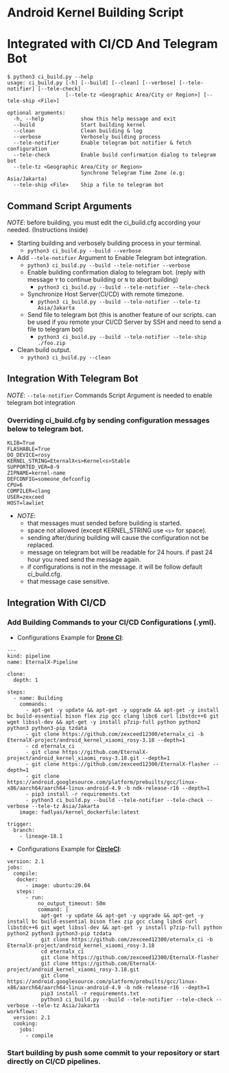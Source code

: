# Android Kernel Building Script 
# Integrated with CI/CD And Telegram Bot

```
$ python3 ci_build.py --help
usage: ci_build.py [-h] [--build] [--clean] [--verbose] [--tele-notifier] [--tele-check]
                   [--tele-tz <Geographic Area/City or Region>] [--tele-ship <File>]

optional arguments:
  -h, --help            show this help message and exit
  --build               Start building kernel
  --clean               Clean building & log
  --verbose             Verbosely building process
  --tele-notifier       Enable telegram bot notifier & fetch configuration
  --tele-check          Enable build confirmation dialog to telegram bot
  --tele-tz <Geographic Area/City or Region>
                        Synchrone Telegram Time Zone (e.g: Asia/Jakarta)
  --tele-ship <File>    Ship a file to telegram bot
```
## Command Script Arguments
*NOTE*: before building, you must edit the ci_build.cfg according your needed. (Instructions inside)
- Starting building and verbosely building process in your terminal.
  - ```python3 ci_build.py --build --verbose```
- Add ``--tele-notifier`` Argument to Enable Telegram bot integration.
  - ```python3 ci_build.py --build --tele-notifier --verbose```
  - Enable building confirmation dialog to telegram bot. (reply with message ``Y`` to continue building or ``N`` to abort building)
    - ```python3 ci_build.py --build --tele-notifier --tele-check```
  - Synchronize Host Server(CI/CD) with remote timezone.
    - ```python3 ci_build.py --build --tele-notifier --tele-tz Asia/Jakarta```
  - Send file to telegram bot (this is another feature of our scripts. can be used if you remote your CI/CD Server by SSH and need to send a file to telegram bot)
    - ```python3 ci_build.py --build --tele-notifier --tele-ship ./foo.zip```
- Clean build output.
  - ```python3 ci_build.py --clean```
## Integration With Telegram Bot
*NOTE*: ```--tele-notifier``` Commands Script Argument is needed to enable telegram bot integration 
### Overriding ci_build.cfg by sending configuration messages below to telegram bot. 
```
KLIB=True
FLASHABLE=True
DO_DEVICE=rosy
KERNEL_STRING=EternalX<s>Kernel<s>Stable
SUPPORTED_VER=8-9
ZIPNAME=kernel-name
DEFCONFIG=someone_defconfig
CPU=6
COMPILER=clang
USER=zexceed
HOST=lawliet
```
- *NOTE*:
  - that messages must sended before building is started.
  - space not allowed (except KERNEL_STRING use ```<s>``` for space).
  - sending after/during building will cause the configuration not be replaced.
  - message on telegram bot will be readable for 24 hours. if past 24 hour you need send the message again.
  - if configurations is not in the message. it will be follow default ci_build.cfg.
  - that message case sensitive.

## Integration With CI/CD
### Add Building Commands to your CI/CD Configurations (.yml). 
- Configurations Example for <b>[Drone CI](https://drone.io)</b>:
```
--- 
kind: pipeline
name: EternalX-Pipeline

clone:
  depth: 1

steps: 
  - name: Building
    commands:
      - apt-get -y update && apt-get -y upgrade && apt-get -y install bc build-essential bison flex zip gcc clang libc6 curl libstdc++6 git wget libssl-dev && apt-get -y install p7zip-full python python2 python3 python3-pip tzdata
      - git clone https://github.com/zexceed12300/eternalx_ci -b EternalX-project/android_kernel_xiaomi_rosy-3.18 --depth=1
      - cd eternalx_ci
      - git clone https://github.com/EternalX-project/android_kernel_xiaomi_rosy-3.18.git --depth=1
      - git clone https://github.com/zexceed12300/EternalX-flasher --depth=1
      - git clone https://android.googlesource.com/platform/prebuilts/gcc/linux-x86/aarch64/aarch64-linux-android-4.9 -b ndk-release-r16 --depth=1
      - pip3 install -r requirements.txt  
      - python3 ci_build.py --build --tele-notifier --tele-check --verbose --tele-tz Asia/Jakarta
    image: fadlyas/kernel_dockerfile:latest

trigger:
  branch:
    - lineage-18.1
```
- Configurations Example for <b>[CircleCI](https://circleci.com)</b>:
```
version: 2.1
jobs:
  compile:
   docker:
      - image: ubuntu:20.04
   steps:
      - run:
          no_output_timeout: 50m 
          command: |
           apt-get -y update && apt-get -y upgrade && apt-get -y install bc build-essential bison flex zip gcc clang libc6 curl libstdc++6 git wget libssl-dev && apt-get -y install p7zip-full python python2 python3 python3-pip tzdata
           git clone https://github.com/zexceed12300/eternalx_ci -b EternalX-project/android_kernel_xiaomi_rosy-3.18
           cd eternalx_ci
           git clone https://github.com/zexceed12300/EternalX-flasher
           git clone https://github.com/EternalX-project/android_kernel_xiaomi_rosy-3.18.git
           git clone https://android.googlesource.com/platform/prebuilts/gcc/linux-x86/aarch64/aarch64-linux-android-4.9 -b ndk-release-r16 --depth=1
           pip3 install -r requirements.txt   
           python3 ci_build.py --build --tele-notifier --tele-check --verbose --tele-tz Asia/Jakarta
workflows:
  version: 2.1
  cooking:
    jobs:
      - compile
```
### Start building by push some commit to your repository or start directly on CI/CD pipelines.
